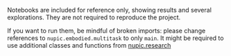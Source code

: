 Notebooks are included for reference only, showing results and several explorations. They are not required to reproduce the project.

If you want to run them,  be mindful of broken imports: please change references to `nupic.embodied.multitask` to only `main`. It might be required to use additional classes and functions from [nupic.research](https://github.com/numenta/nupic.research)
